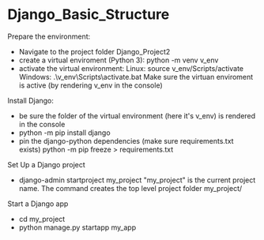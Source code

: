 # Django_Basic_Structure


Prepare the environment:

- Navigate to the project folder Django_Project2
- create a virtual enviroment (Python 3):
  python -m venv v_env
- activate the virtual environment:
  Linux: source v_env/Scripts/activate
  Windows: .\v_env\Scripts\activate.bat
  Make sure the virtuan enviroment is active (by rendering v_env in the console)


Install Django:

- be sure the folder of the virtual environment (here it's v_env) is rendered in the console
- python -m pip install django
- pin the django-python dependencies (make sure requirements.txt exists)
  python -m pip freeze > requirements.txt


Set Up a Django project

- django-admin startproject my_project
  "my_project" is the current project name. The command creates the top level project folder my_project/


Start a Django app

- cd my_project
- python manage.py startapp my_app

